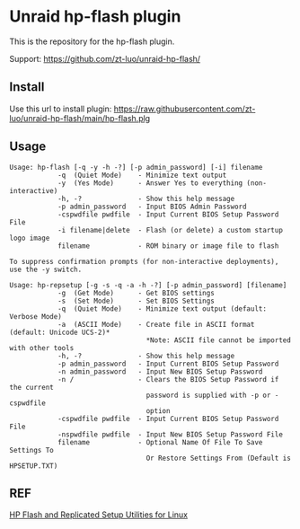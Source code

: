 # Unraid hp-flash plugin

This is the repository for the hp-flash plugin.

Support: https://github.com/zt-luo/unraid-hp-flash/

## Install

Use this url to install plugin: https://raw.githubusercontent.com/zt-luo/unraid-hp-flash/main/hp-flash.plg

## Usage

```shell
Usage: hp-flash [-q -y -h -?] [-p admin_password] [-i] filename
            -q  (Quiet Mode)    - Minimize text output
            -y  (Yes Mode)      - Answer Yes to everything (non-interactive)
            -h, -?              - Show this help message
            -p admin_password   - Input BIOS Admin Password
            -cspwdfile pwdfile  - Input Current BIOS Setup Password File
            -i filename|delete  - Flash (or delete) a custom startup logo image
            filename            - ROM binary or image file to flash

To suppress confirmation prompts (for non-interactive deployments), use the -y switch.
```

```shell
Usage: hp-repsetup [-g -s -q -a -h -?] [-p admin_password] [filename]
            -g  (Get Mode)      - Get BIOS settings
            -s  (Set Mode)      - Set BIOS Settings
            -q  (Quiet Mode)    - Minimize text output (default: Verbose Mode)
            -a  (ASCII Mode)    - Create file in ASCII format (default: Unicode UCS-2)*
                                  *Note: ASCII file cannot be imported with other tools
            -h, -?              - Show this help message
            -p admin_password   - Input Current BIOS Setup Password
            -n admin_password   - Input New BIOS Setup Password
            -n /                - Clears the BIOS Setup Password if the current
                                  password is supplied with -p or -cspwdfile
                                  option
            -cspwdfile pwdfile  - Input Current BIOS Setup Password File
            -nspwdfile pwdfile  - Input New BIOS Setup Password File
            filename            - Optional Name Of File To Save Settings To
                                  Or Restore Settings From (Default is HPSETUP.TXT)
```

## REF

[HP Flash and Replicated Setup Utilities for Linux](https://ftp.hp.com/pub/caps-softpaq/cmit/linuxtools/HP_LinuxTools.html)
